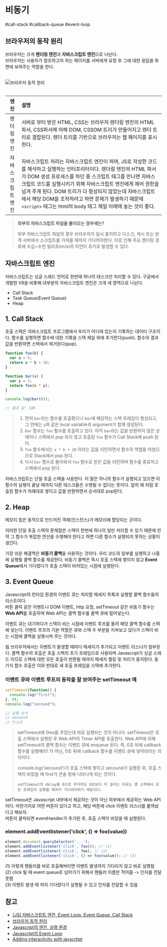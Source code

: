 # 비동기  

#call-stack #callback-queue #event-loop

## 브라우저의 동작 원리

브라우저는 크게 **렌더링 엔진**과 **자바스크립트 엔진**으로 나뉜다.  
브라우저는 사용자가 참조하고자 하는 페이지를 서버에게 요청 후 그에 대한 응답을 화면에 보여주는 역할을 한다.  

<br>

<img alt="브라우저 동작 원리" src="https://poiemaweb.com/img/client-server.png">  


<br />  
<br />

|엔진|설명|
|:--:|:--|
|렌더링 엔진|서버로 부터 받은 HTML, CSS는 브라우저 렌더링 엔진의 HTML 파서, CSS파서에 의해 DOM, CSSOM 트리가 만들어지고 렌더 트리로 결합된다. 렌더 트리를 기반으로 브라우저는 웹 페이지를 표시한다.  |
|자바스크립트 엔진|자바스크립트 처리는 자바스크립트 엔진이 하며, JS로 작성한 코드를 해석하고 실행하는 인터프리터이다. 렌더링 엔진의 HTML 파서가 DOM 생성 프로세스를 하던 중 스크립트 태그를 만나면 자바스크립트 코드를 실행시키기 위해 자바스크립트 엔진에게 제어 권한을 넘겨 주게 된다.  DOM 트리가 다 형성되지 않았는데 자바스크립트에서 해당 DOM을 조작하려고 하면 문제가 발생하기 때문에 `<script>` 태그는 html의 body 태그 제일 아래에 놓는 것이 좋다. |   

> **외부의 자바스크립트 파일을 불러오는 경우에는?**  
> 
> 외부 자바스크립트 파일의 경우 브라우저가 일시 중지하고 디스크, 캐시 또는 원격 서버에서 스크립트를 가져올 때까지 기다려야한다. 이로 인해 주요 렌더링 경로에 수십~수천 밀리초(m/s)의 지연이 추가로 발생할 수 있다.  

## 자바스크립트 엔진
자바스크립트는 싱글 스레드 언어로 한번에 하나의 태스크만 처리할 수 있다. 구글에서 개발한 V8을 비롯해 대부분의 자바스크립트 엔진은 크게 세 영역으로 나뉜다.  
- Call Stack
- Task Queue(Event Queue)
- Heap


## 1. Call Stack
호출 스택은 자바스크립트 프로그램에서 우리가 어디에 있는지 기록하는 데이터 구조이다. 함수를 실행하면 함수에 대한 기록을 스택 제일 위에 추가한다(push). 함수의 결과 값을 반환하면 스택에서 제거된다(pop).

``` javascript
function foo(b) {
  var a = 5;
  return a * b + 10;
}

function bar(x) {
  var y = 3;
  return foo(x * y);
}

console.log(bar(6));

// 결과 값: 100
```

> 1. 먼저 `bar`라는 함수를 호출했으니 `bar`에 해당하는 스택 프레임이 형성되고, 그 안에는 `y`와 같은 local variable과 argument가 함께 생성된다.  
> 2. `bar` 함수는 `foo` 함수를 호출하고 있다. 아직 `bar`라는 값을 반환하지 않은 상태이니 스택에서 pop 되지 않고 호출된 `foo` 함수가 Call Stack에 push 된다.  
> 3. `foo` 함수에서는 `a * b + 10` 이라는 값을 리턴하면서 함수의 역할을 마쳤으므로 Stack에서 pop 된다.   
>4. 다시 `bar` 함수로 돌아와서 `foo` 함수로 받은 값을 리턴하며 함수를 종료하고 스택에서 pop 된다.  

  
  
자바스크립트는 단일 호출 스택을 사용한다. 이 말은 하나의 함수가 실행되고 있으면 이 함수의 실행이 끝날 때까지 다른 테스크들은 수행될 수 없다는 뜻이다. 앞의 예 처럼 호출된 함수가 차례대로 쌓이고 값을 반환하면서 순서대로 pop된다.  

## 2. Heap
메모리 힙은 동적으로 만드어진 객체(인스턴스)가 메모리에 할당되는 곳이다.  

이러한 단일 호출 스택의 문제점은 스택이 한번에 하나의 일만 처리할 수 있기 때문에 만약 그 함수가 복잡한 연산을 수행해야 한다고 하면 다른 함수가 실행되지 못하는 상황이 생긴다.  

가장 쉬운 해결책은 **비동기 콜백**을 사용하는 것이다. 우리 코드의 일부를 실행하고 나중에 실행될 콜백 함수를 제공한다. 비동기 콜백은 즉시 호출 스택에 쌓이지 않고 **Event Queue**에서 기다렸다가 호출 스택이 비어있는 시점에 실행된다.  

## 3. Event Queue

Javascript의 런타임 환경의 이벤트 큐는 처리할 메세지 목록과 실행할 콜백 함수들의 리스트이다.  
버튼 클릭 같은 이벤트나 DOM 이벤트, http 요청, setTimeout 같은 비동기 함수는 **Web API**를 호출하며 Web API는 콜백 함수를 콜백 큐에 밀어넣는다.  

이벤트 큐는 대기하다가 스택이 비는 시점에 이벤트 루프를 돌려 해당 콜백 함수를 스택에 넣는다. 이벤트 루프의 기본 역할은 큐와 스택 두 부분을 지켜보고 있다가 스택이 비는 시점에 콜백을 실행시켜 주는 것이다.  

웝 브라우저에서는 이벤트가 발생할 때마다 메세지가 추가되고 이벤트 리스너가 첨부된다. 콜백 함수의 호출은 호출 스택의 초기 프레임으로 사용되며 Javascript가 싱글 스레드 이므로 스택에 대한 모든 호출이 반환될 때까지 메세지 폴링 및 처리가 중지된다. 동기식 함수 호출은 이와 반대로 새 호출 프레임을 스택에 추가한다.  

### 이벤트 큐와 이벤트 루프의 동작을 잘 보여주는 setTimeout 예

``` javascript
setTimeout(function() {
  console.log("first");
}, 0);
console.log("secound");

// 실행 순서
// secound
// frist
```
> setTimeout에 0ms를 주었는데 바로 실행되는 것이 아니다.
> setTimeout은 호출 스택에서 실행된 후 Web API의 Timer API를 호출한다. Web API에 의해 setTimeout의 콜백 함수는 이벤트 큐에 enqueue 된다.
> 즉, 0초 뒤에 callback 함수를 실행해라! 가 아닌, 0초 뒤에 callback 함수를 이벤트 큐에 넣어라라는 의미이다.  
> 
> console.log('secound')가 호출 스택에 쌓이고 secound가 실행된 후, 호출 스택이 비었을 때 first가 콘솔 창에 나타나게 되는 것이다.  
>
> ```
> setTimeout의 delay를 0으로 주더라도 0초보다 더 걸리는 이유는 콜 스택에서 모든 프레임이 실행될 때까지 기다려야하기 때문이다.
> ```

setTimeout은 Javascript 내부에서 제공하는 것이 아닌 외부에서 제공하는 Web API이다. 마찬가지로 어떤 버튼이 있다고 하고, 해당 버튼에 click 이벤트 리스너를 붙여놨다고 해보자.   
버튼이 클릭되면 eventHandler가 추가된 후, 호출 스택이 비었을 때 실행된다.  

### element.addEventlistener('click', () => foo(value))

``` javascript
element.document.querySelector('...');
element.addEventlistener('click', foo()); // (1)
element.addEventlistener('click', foo); // (2)
element.addEventlistener('click', () => foo(value)); // (3)
```

(1) 이렇게 핸들러를 바로 호출해버리면 이벤트 발생까지 기다리지 않고 바로 실행됨  
(2) click 될 때 event queue로 넘어가기 위해서 핸들러 이름만 적어줌 -> 인자를 전달 못함  
(3) 이벤트 발생 때 까지 기다렸다가 실행될 수 있고 인자를 전달할 수 있음






## 참고
- [[JS] 자바스크립트 엔진, Event Loop, Event Queue, Call Stack](https://velog.io/@imacoolgirlyo/JS-%EC%9E%90%EB%B0%94%EC%8A%A4%ED%81%AC%EB%A6%BD%ED%8A%B8-%EC%97%94%EC%A7%84-Event-Loop-Event-Queue-Call-Stack)
- [브라우저 동작 원리](https://poiemaweb.com/js-browser)  
- [Javascript의 엔진, 실행 환경](https://new93helloworld.tistory.com/358)  
- [Javascript의 Event Loop](https://asfirstalways.tistory.com/362)
- [Adding interactivity with javscrtipt](https://developers.google.com/web/fundamentals/performance/critical-rendering-path/adding-interactivity-with-javascript?hl=ko)